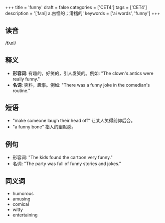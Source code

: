 +++
title = 'funny'
draft = false
categories = ['CET4']
tags = ['CET4']
description = '[ˈfʌni] a.古怪的；滑稽的'
keywords = ['ai words', 'funny']
+++

## 读音
/fʌni/

## 释义
- **形容词**: 有趣的，好笑的，引人发笑的。例如: "The clown's antics were really funny."
- **名词**: 笑料，趣事。例如: "There was a funny joke in the comedian's routine."

## 短语
- "make someone laugh their head off" 让某人笑得前仰后合。
- "a funny bone" 指人的幽默感。

## 例句
- 形容词: "The kids found the cartoon very funny."
- 名词: "The party was full of funny stories and jokes."

## 同义词
- humorous
- amusing
- comical
- witty
- entertaining
